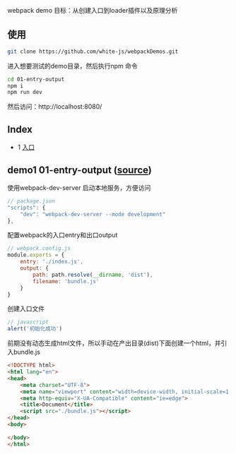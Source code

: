 webpack demo 目标：从创建入口到loader插件以及原理分析

## 使用
```bash
git clone https://github.com/white-js/webpackDemos.git
```
进入想要测试的demo目录，然后执行npm 命令
```bash
cd 01-entry-output
npm i
npm run dev
```
然后访问：http://localhost:8080/

## Index
* 1 [入口](#demo1-01-entry-output-source)

## demo1 01-entry-output ([source](https://github.com/white-js/webpackDemos/tree/master/01-entry-output))

使用webpack-dev-server 启动本地服务，方便访问
```javascript
// package.json
"scripts": {
    "dev": "webpack-dev-server --mode development"
},
```
配置webpack的入口entry和出口output
```javascript
// webpack.config.js
module.exports = {
    entry: './index.js',
    output: {
        path: path.resolve(__dirname, 'dist'),
        filename: 'bundle.js'
    }
}
```
创建入口文件
```javascript
// javascript
alert('初始化成功')
```
前期没有动态生成html文件，所以手动在产出目录(dist)下面创建一个html，并引入bundle.js
```html
<!DOCTYPE html>
<html lang="en">
<head>
    <meta charset="UTF-8">
    <meta name="viewport" content="width=device-width, initial-scale=1.0">
    <meta http-equiv="X-UA-Compatible" content="ie=edge">
    <title>Document</title>
    <script src="./bundle.js"></script>
</head>
<body>
    
</body>
</html>
```

